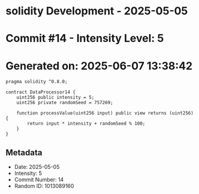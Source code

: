 ﻿# solidity Development - 2025-05-05
# Commit #14 - Intensity Level: 5
# Generated on: 2025-06-07 13:38:42
```solidity
pragma solidity ^0.8.0;

contract DataProcessor14 {
    uint256 public intensity = 5;
    uint256 private randomSeed = 757269;

    function processValue(uint256 input) public view returns (uint256) {
        return input * intensity + randomSeed % 100;
    }
}
```
## Metadata
- Date: 2025-05-05
- Intensity: 5
- Commit Number: 14
- Random ID: 1013089160
